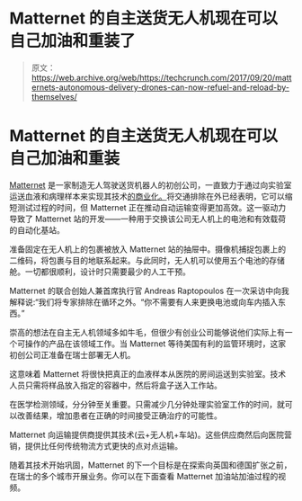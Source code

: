 # Matternet 的自主送货无人机现在可以自己加油和重装了

> 原文：<https://web.archive.org/web/https://techcrunch.com/2017/09/20/matternets-autonomous-delivery-drones-can-now-refuel-and-reload-by-themselves/>

# Matternet 的自主送货无人机现在可以自己加油和重装

[Matternet](https://web.archive.org/web/20230308022842/https://mttr.net/) 是一家制造无人驾驶送货机器人的初创公司，一直致力于通过向实验室运送血液和病理样本来实现其技术[的商业化。](https://web.archive.org/web/20230308022842/https://techcrunch.com/2015/04/23/matternet-to-test-the-first-real-drone-delivery-system-in-switzerland/)将交通排除在外已经表明，它可以缩短测试过程的时间，但 Matternet 正在推动自动运输变得更加高效。这一驱动力导致了 Matternet 站的开发——一种用于交换该公司无人机上的电池和有效载荷的自动化基站。

准备固定在无人机上的包裹被放入 Matternet 站的抽屉中。摄像机捕捉包裹上的二维码，将包裹与目的地联系起来。与此同时，无人机可以使用五个电池的存储舱。一切都很顺利，设计时只需要最少的人工干预。

Matternet 的联合创始人兼首席执行官 Andreas Raptopoulos 在一次采访中向我解释说:“我们将专家排除在循环之外。“你不需要有人来更换电池或向车内插入东西。”

崇高的想法在自主无人机领域多如牛毛，但很少有创业公司能够说他们实际上有一个可操作的产品在该领域工作。当 Matternet 等待美国有利的监管环境时，这家初创公司正准备在瑞士部署无人机。

这意味着 Matternet 将很快把真正的血液样本从医院的房间运送到实验室。技术人员只需将样品放入指定的容器中，然后将盒子送入工作站。

在医学检测领域，分分钟至关重要。只需减少几分钟处理实验室工作的时间，就可以改善结果，增加患者在正确的时间接受正确治疗的可能性。

Matternet 向运输提供商提供其技术(云+无人机+车站)。这些供应商然后向医院营销，提供比任何传统物流方式更快的点对点运输。

随着其技术开始巩固，Matternet 的下一个目标是在探索向英国和德国扩张之前，在瑞士的多个城市开展业务。你可以在下面查看 Matternet 加油站加油过程的视频。